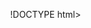
!DOCTYPE html>
<html>
	<head>
		<!-- script de A-Frame version1 1.0.0 -->
		<script src="https://aframe.io/releases/1.0.4/aframe.min.js"></script>
		<!-- script de AR.JS con soporte de marker + location -->
		<script src="https://jeromeetienne.github.io/AR.js/aframe/build/aframe-ar.js"></script>
	</head>
    <body style="margin : 0px; overflow: hidden;">
        <a-scene embedded arjs>
			<a-marker preset="hiro">
				<a-sphere position="0 0 0" radius="0.10" color="#232770 "></a-sphere>
			</a-marker>
        <a-entity camera></a-entity>
        </a-scene>
    </body>
</html>
